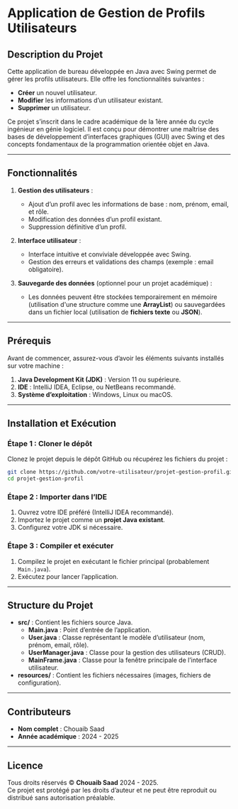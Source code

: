 # **Application de Gestion de Profils Utilisateurs**

## **Description du Projet**
Cette application de bureau développée en Java avec Swing permet de gérer les profils utilisateurs. Elle offre les fonctionnalités suivantes :  
- **Créer** un nouvel utilisateur.  
- **Modifier** les informations d’un utilisateur existant.  
- **Supprimer** un utilisateur.

Ce projet s’inscrit dans le cadre académique de la 1ère année du cycle ingénieur en génie logiciel. Il est conçu pour démontrer une maîtrise des bases de développement d’interfaces graphiques (GUI) avec Swing et des concepts fondamentaux de la programmation orientée objet en Java.

---

## **Fonctionnalités**
1. **Gestion des utilisateurs** :
   - Ajout d’un profil avec les informations de base : nom, prénom, email, et rôle.  
   - Modification des données d’un profil existant.  
   - Suppression définitive d’un profil.  

2. **Interface utilisateur** :  
   - Interface intuitive et conviviale développée avec Swing.  
   - Gestion des erreurs et validations des champs (exemple : email obligatoire).  

3. **Sauvegarde des données** (optionnel pour un projet académique) :  
   - Les données peuvent être stockées temporairement en mémoire (utilisation d'une structure comme une **ArrayList**) ou sauvegardées dans un fichier local (utilisation de **fichiers texte** ou **JSON**).  

---

## **Prérequis**
Avant de commencer, assurez-vous d’avoir les éléments suivants installés sur votre machine :  
1. **Java Development Kit (JDK)** : Version 11 ou supérieure.  
2. **IDE** : IntelliJ IDEA, Eclipse, ou NetBeans recommandé.  
3. **Système d’exploitation** : Windows, Linux ou macOS.  

---

## **Installation et Exécution**
### Étape 1 : Cloner le dépôt  
Clonez le projet depuis le dépôt GitHub ou récupérez les fichiers du projet :  
```bash
git clone https://github.com/votre-utilisateur/projet-gestion-profil.git
cd projet-gestion-profil
```

### Étape 2 : Importer dans l’IDE  
1. Ouvrez votre IDE préféré (IntelliJ IDEA recommandé).  
2. Importez le projet comme un **projet Java existant**.  
3. Configurez votre JDK si nécessaire.

### Étape 3 : Compiler et exécuter  
1. Compilez le projet en exécutant le fichier principal (probablement `Main.java`).  
2. Exécutez pour lancer l’application.  

---

## **Structure du Projet**
- **src/** : Contient les fichiers source Java.  
  - **Main.java** : Point d’entrée de l’application.  
  - **User.java** : Classe représentant le modèle d’utilisateur (nom, prénom, email, rôle).  
  - **UserManager.java** : Classe pour la gestion des utilisateurs (CRUD).  
  - **MainFrame.java** : Classe pour la fenêtre principale de l’interface utilisateur.  
- **resources/** : Contient les fichiers nécessaires (images, fichiers de configuration).  

---

## **Contributeurs**
- **Nom complet** : Chouaib Saad  
- **Année académique** : 2024 - 2025  

---

## **Licence**
Tous droits réservés © **Chouaib Saad** 2024 - 2025.  
Ce projet est protégé par les droits d’auteur et ne peut être reproduit ou distribué sans autorisation préalable.
